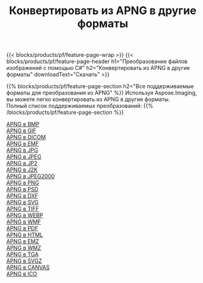 ﻿---
title: Конвертировать из APNG в другие форматы 
weight: 3920
url: /ru/java/conversion/from/apng 
lang: ru
langdirlevel: 2
locales: zh-hans,ja,it,ru,de,es,fr,nl,id,lt,pl,pt,vi,tr,ko,zh-hant,ar,hi,th,sv,cs,uk,he
description: Используя Aspose.Imaging, вы можете легко конвертировать из APNG в другие форматы.
---

{{< blocks/products/pf/feature-page-wrap >}}
{{< blocks/products/pf/feature-page-header h1="Преобразование файлов изображений с помощью C#" h2="Конвертировать из APNG в другие форматы" downloadText="Скачать" >}}


{{% blocks/products/pf/feature-page-section  h2="Все поддерживаемые форматы для преобразования из APNG" %}}
Используя Aspose.Imaging, вы можете легко конвертировать из APNG в другие форматы.
<br/>
Полный список поддерживаемых преобразований:
{{% /blocks/products/pf/feature-page-section %}}
<div class="container-fluid productfamilypage bg-gray">
    <div class="convertypes bg-gray agp-content section">
        <div class="container">
		<div class="row other-converters">
		    <div class='col-md-2 other-converter remove-lp remove-rp'><a href="/imaging/ru/java/conversion/apng-to-bmp" >APNG в BMP</a></div><div class='col-md-2 other-converter remove-lp remove-rp'><a href="/imaging/ru/java/conversion/apng-to-gif" >APNG в GIF</a></div><div class='col-md-2 other-converter remove-lp remove-rp'><a href="/imaging/ru/java/conversion/apng-to-dicom" >APNG в DICOM</a></div><div class='col-md-2 other-converter remove-lp remove-rp'><a href="/imaging/ru/java/conversion/apng-to-emf" >APNG в EMF</a></div><div class='col-md-2 other-converter remove-lp remove-rp'><a href="/imaging/ru/java/conversion/apng-to-jpg" >APNG в JPG</a></div><div class='col-md-2 other-converter remove-lp remove-rp'><a href="/imaging/ru/java/conversion/apng-to-jpeg" >APNG в JPEG</a></div><div class='col-md-2 other-converter remove-lp remove-rp'><a href="/imaging/ru/java/conversion/apng-to-jp2" >APNG в JP2</a></div><div class='col-md-2 other-converter remove-lp remove-rp'><a href="/imaging/ru/java/conversion/apng-to-j2k" >APNG в J2K</a></div><div class='col-md-2 other-converter remove-lp remove-rp'><a href="/imaging/ru/java/conversion/apng-to-jpeg2000" >APNG в JPEG2000</a></div><div class='col-md-2 other-converter remove-lp remove-rp'><a href="/imaging/ru/java/conversion/apng-to-png" >APNG в PNG</a></div><div class='col-md-2 other-converter remove-lp remove-rp'><a href="/imaging/ru/java/conversion/apng-to-psd" >APNG в PSD</a></div><div class='col-md-2 other-converter remove-lp remove-rp'><a href="/imaging/ru/java/conversion/apng-to-dxf" >APNG в DXF</a></div><div class='col-md-2 other-converter remove-lp remove-rp'><a href="/imaging/ru/java/conversion/apng-to-svg" >APNG в SVG</a></div><div class='col-md-2 other-converter remove-lp remove-rp'><a href="/imaging/ru/java/conversion/apng-to-tiff" >APNG в TIFF</a></div><div class='col-md-2 other-converter remove-lp remove-rp'><a href="/imaging/ru/java/conversion/apng-to-webp" >APNG в WEBP</a></div><div class='col-md-2 other-converter remove-lp remove-rp'><a href="/imaging/ru/java/conversion/apng-to-wmf" >APNG в WMF</a></div><div class='col-md-2 other-converter remove-lp remove-rp'><a href="/imaging/ru/java/conversion/apng-to-pdf" >APNG в PDF</a></div><div class='col-md-2 other-converter remove-lp remove-rp'><a href="/imaging/ru/java/conversion/apng-to-html" >APNG в HTML</a></div><div class='col-md-2 other-converter remove-lp remove-rp'><a href="/imaging/ru/java/conversion/apng-to-emz" >APNG в EMZ</a></div><div class='col-md-2 other-converter remove-lp remove-rp'><a href="/imaging/ru/java/conversion/apng-to-wmz" >APNG в WMZ</a></div><div class='col-md-2 other-converter remove-lp remove-rp'><a href="/imaging/ru/java/conversion/apng-to-tga" >APNG в TGA</a></div><div class='col-md-2 other-converter remove-lp remove-rp'><a href="/imaging/ru/java/conversion/apng-to-svgz" >APNG в SVGZ</a></div><div class='col-md-2 other-converter remove-lp remove-rp'><a href="/imaging/ru/java/conversion/apng-to-canvas" >APNG в CANVAS</a></div><div class='col-md-2 other-converter remove-lp remove-rp'><a href="/imaging/ru/java/conversion/apng-to-ico" >APNG в ICO</a></div>
                </div>
        </div>
    </div>
</div>
<br/>

